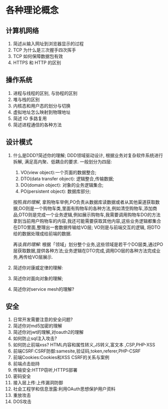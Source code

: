 # 各种理论概念
## 计算机网络
1. 简述从输入网址到浏览器显示的过程
2. TCP 为什么是三次握手四次挥手
3. TCP 如何保障数据包有效
4. HTTPS 和 HTTP 的区别

## 操作系统
1. 进程与线程的区别, 与协程的区别
2. 堆与栈的区别
3. 内核态和用户态的划分与切换
4. 虚拟地址怎么映射到物理地址
5. 简述 IO 多路复用
6. 简述进程通信的各种方法

## 设计模式
1. 什么是DDD?简述你的理解;
    DDD领域驱动设计, 根据业务对复杂软件系统进行拆解, 满足高内聚、低耦合的要求.
    一般划分为四层: 
    1. VO(view object):一个页面的数据整合;
    2. DTO(data transfer object): 逻辑整合,传输数据;
    3. DO(domain object): 对象的业务逻辑集合;
    4. PO(persistent object): 数据库部分;

    按照*我的理解*, 拿购物车举例,PO负责从数据库读数据或者从其他渠道获取数据;DO则是一个购物车类,里面有购物车的各种方法,例如清空购物车,添加商品;DTO则是完成一个业务逻辑,例如展示购物车,我需要调用购物车DO的方法拿到当前用户购物车的内容,我还可能需要获取其他内容,这些业务逻辑都集合在DTO里面,整理出一套数据传输给VO层; VO则是与前端交互的逻辑, 将DTO给的数据处理成给前端的数据.

    再谈*我的理解*: 根据「领域」划分整个业务,这些领域是若干个DO层类,通过PO层获取数据,提供各种方法;业务逻辑在DTO完成,调用DO层的各种方法完成业务,再传给VO层展示.

2. 简述你对康威定律的理解:

2. 简述你对面向对象的理解;

3. 简述你对service mesh的理解?




## 安全
1. 日常开发需要注意的安全问题?
2. 简述你对md5加密的理解
3. 简述你对jwt的理解,对oauth2的理解
4. 如何防止sql注入攻击?
5. 如何防止前端xss? 
    HTML内容和属性转义,JS转义,富文本 ,CSP,PHP-XSS
6. 前端CSRF:CSRF防御:samesite,验证码,token,referer,PHP-CSRF
7. 前端Cookies:Cookies和XSS CSRF的关系与案例
8. 前端点击劫持
9. 传输安全:HTTP窃听,HTTPS部署
10. 密码安全
11. 接入层上传:上传漏洞防御
12. 社会工程学和信息泄露:利用OAuth思想保护用户资料
13. 重放攻击
14. DOS攻击
